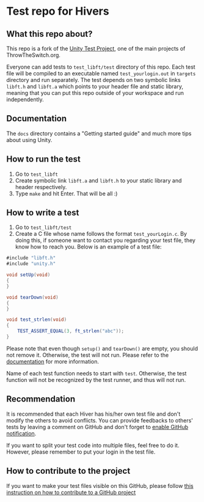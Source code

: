 # Test repo for Hivers

## What this repo about?

This repo is a fork of the [Unity Test Project](https://github.com/ThrowTheSwitch/Unity), one of the main projects of ThrowTheSwitch.org.

Everyone can add tests to `test_libft/test` directory of this repo. Each test file will be compiled to an executable named `test_yourlogin.out` in `targets` directory and run separately. The test depends on two symbolic links `libft.h` and `libft.a` which points to your header file and static library, meaning that you can put this repo outside of your workspace and run independently.

## Documentation

The `docs` directory contains a "Getting started guide" and much more tips about using Unity.

## How to run the test

1. Go to `test_libft`
2. Create symbolic link `libft.a` and `libft.h` to your static library and header respectively.
3. Type `make` and hit Enter. That will be all :)

## How to write a test

1. Go to `test_libft/test`
2. Create a C file whose name follows the format `test_yourLogin.c`. By doing this, if someone want to contact you regarding your test file, they know how to reach you. Below is an example of a test file:

```java
#include "libft.h"
#include "unity.h"

void setUp(void)
{
}

void tearDown(void)
{
}

void test_strlen(void)
{
	TEST_ASSERT_EQUAL(3, ft_strlen("abc"));
}
``` 
Please note that even though `setup()` and `tearDown()` are empty, you should not remove it. Otherwise, the test will not run. Please refer to the [documentation](https://github.com/ThrowTheSwitch/Unity/blob/master/docs/UnityGettingStartedGuide.md) for more information.

Name of each test function needs to start with `test`. Otherwise, the test function will not be recognized by the test runner, and thus will not run.

## Recommendation

It is recommended that each Hiver has his/her own test file and don't modify the others to avoid conflicts. You can provide feedbacks to others' tests by leaving a comment on GitHub and don't forget to [enable GitHub notification](https://docs.github.com/en/account-and-profile/managing-subscriptions-and-notifications-on-github/setting-up-notifications/configuring-notifications).

If you want to split your test code into multiple files, feel free to do it. However, please remember to put your login in the test file.

## How to contribute to the project

If you want to make your test files visible on this GitHub, please follow [this instruction on how to contribute to a GitHub project](https://www.dataschool.io/how-to-contribute-on-github/)
